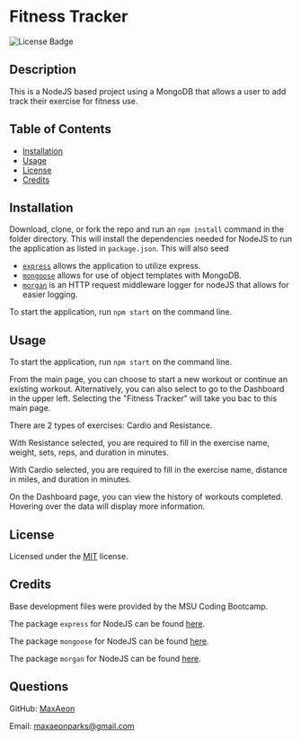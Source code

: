# Fitness Tracker

![License Badge](https://img.shields.io/badge/License-MIT-yellow.svg)

## Description

This is a NodeJS based project using a MongoDB that allows a user to add track their exercise for fitness use.


## Table of Contents
* [Installation](#installation)
* [Usage](#usage)
* [License](#license)
* [Credits](#credits)


## Installation

Download, clone, or fork the repo and run an `npm install` command in the folder directory. This will install the dependencies needed for NodeJS to run the application as listed in `package.json`. This will also seed 

 * [`express`](https://www.npmjs.com/package/express) allows the application to utilize express.
 * [`mongoose`](https://www.npmjs.com/package/mongoose) allows for use of object templates with MongoDB.
 * [`morgan`](https://www.npmjs.com/package/morgan) is an HTTP request middleware logger for nodeJS that allows for easier logging.

To start the application, run `npm start` on the command line.

## Usage

To start the application, run `npm start` on the command line.

From the main page, you can choose to start a new workout or continue an existing workout. Alternatively, you can also select to go to the Dashboard in the upper left. Selecting the "Fitness Tracker" will take you bac to this main page.

There are 2 types of exercises: Cardio and Resistance.

With Resistance selected, you are required to fill in the exercise name, weight, sets, reps, and duration in minutes.

With Cardio selected, you are required to fill in the exercise name, distance in miles, and duration in minutes.

On the Dashboard page, you can view the history of workouts completed. Hovering over the data will display more information.

## License

Licensed under the [MIT](LICENSE.txt) license.


## Credits
Base development files were provided by the MSU Coding Bootcamp.

The package `express` for NodeJS can be found [here](https://www.npmjs.com/package/express).

The package `mongoose` for NodeJS can be found [here](https://www.npmjs.com/package/mongoose).

The package `morgan` for NodeJS can be found [here](https://www.npmjs.com/package/morgan).


## Questions
GitHub: [MaxAeon](https://github.com/MaxAeon/)

Email: maxaeonparks@gmail.com
